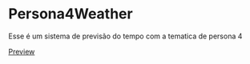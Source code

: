 # Persona4Weather
Esse é um sistema de previsão do tempo com a tematica de persona 4

<a href="https://gabrielcxz.000webhostapp.com/"> 
  Preview
</a>
